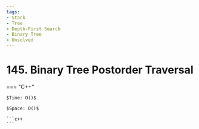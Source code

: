 ```yaml
---
tags:
- Stack
- Tree
- Depth-First Search
- Binary Tree
- Unsolved
---
```



# 145. Binary Tree Postorder Traversal

=== "C++"

    $Time: O()$

    $Space: O()$

    ```c++
    ```